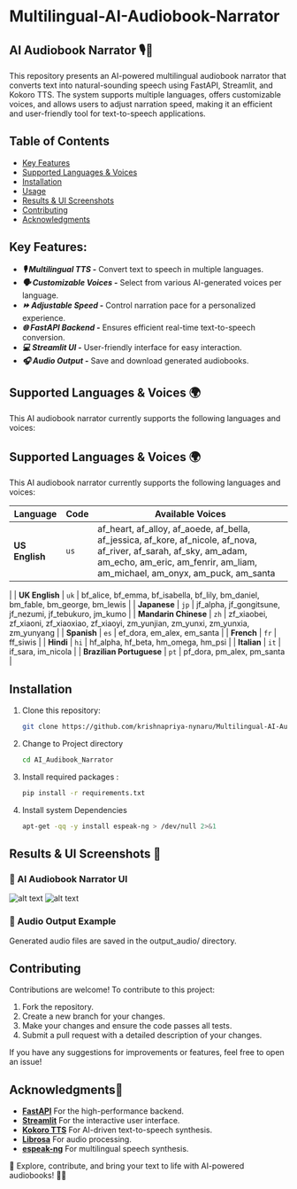# Multilingual-AI-Audiobook-Narrator 


## AI Audiobook Narrator 🎙️📖
This repository presents an AI-powered multilingual audiobook narrator that converts text into natural-sounding speech using FastAPI, Streamlit, and Kokoro TTS. The system supports multiple languages, offers customizable voices, and allows users to adjust narration speed, making it an efficient and user-friendly tool for text-to-speech applications.

## Table of Contents
- [Key Features](#key-features)
- [Supported Languages & Voices](#key-features)
- [Installation](#installation)
- [Usage](#usage)
- [Results & UI Screenshots](#results)
- [Contributing](#contributing)
- [Acknowledgments](#acknowledgments)

## Key Features:
- ***🎙 Multilingual TTS -***   Convert text to speech in multiple languages.
- ***🗣 Customizable Voices -*** Select from various AI-generated voices per language.
- ***⏩ Adjustable Speed -*** Control narration pace for a personalized experience.
- ***🌐 FastAPI Backend -*** Ensures efficient real-time text-to-speech conversion.
- ***💻 Streamlit UI -*** User-friendly interface for easy interaction.
- ***🎧 Audio Output -*** Save and download generated audiobooks.

## Supported Languages & Voices 🌍
This AI audiobook narrator currently supports the following languages and voices:

## Supported Languages & Voices 🌍  
This AI audiobook narrator currently supports the following languages and voices:  

| **Language**            | **Code** | **Available Voices**                                      |
|-------------------------|---------|-----------------------------------------------------------|
| **US English**          | `us`     | af_heart, af_alloy, af_aoede, af_bella, af_jessica, af_kore, af_nicole, af_nova, af_river, af_sarah, af_sky, am_adam, am_echo, am_eric, am_fenrir, am_liam, am_michael, am_onyx, am_puck, am_santa
|
| **UK English**          | `uk`     | bf_alice, bf_emma, bf_isabella, bf_lily, bm_daniel, bm_fable, bm_george, bm_lewis |
| **Japanese**           | `jp`     | jf_alpha, jf_gongitsune, jf_nezumi, jf_tebukuro, jm_kumo  |
| **Mandarin Chinese**   | `zh`     | zf_xiaobei, zf_xiaoni, zf_xiaoxiao, zf_xiaoyi, zm_yunjian, zm_yunxi, zm_yunxia, zm_yunyang |
| **Spanish**            | `es`     | ef_dora, em_alex, em_santa                                |
| **French**             | `fr`     | ff_siwis                                                 |
| **Hindi**              | `hi`     | hf_alpha, hf_beta, hm_omega, hm_psi                      |
| **Italian**            | `it`     | if_sara, im_nicola                                       |
| **Brazilian Portuguese** | `pt`    | pf_dora, pm_alex, pm_santa                               |


## Installation
1. Clone this repository:
   ```bash
   git clone https://github.com/krishnapriya-nynaru/Multilingual-AI-Audiobook-Narrator.git
2. Change to Project directory
    ```bash
    cd AI_Audibook_Narrator
3. Install required packages :
    ```bash
    pip install -r requirements.txt
3. Install system Dependencies
    ```bash
    apt-get -qq -y install espeak-ng > /dev/null 2>&1

## Results & UI Screenshots 📸
### 🎨 AI Audiobook Narrator UI

![alt text](https://github.com/krishnapriya-nynaru/Multilingual-AI-Audiobook-Narrator/blob/main/AI_Audibook_Narrator/demo_images/italian_image1.png?raw=true) 
![alt text](https://github.com/krishnapriya-nynaru/Multilingual-AI-Audiobook-Narrator/blob/main/AI_Audibook_Narrator/demo_images/US_english_image2.png?raw=true) 

### 📁 Audio Output Example
Generated audio files are saved in the output_audio/ directory.


## Contributing 
Contributions are welcome! To contribute to this project:
1. Fork the repository.
2. Create a new branch for your changes.
3. Make your changes and ensure the code passes all tests.
4. Submit a pull request with a detailed description of your changes.

If you have any suggestions for improvements or features, feel free to open an issue!

## Acknowledgments🌟
- [**FastAPI**](https://fastapi.tiangolo.com/) For the high-performance backend.
- [**Streamlit**](https://streamlit.io/) For the interactive user interface.
- [**Kokoro TTS**](https://huggingface.co/hexgrad/Kokoro-82M) For AI-driven text-to-speech synthesis. 
- [**Librosa**](https://github.com/librosa/librosa) For audio processing.
- [**espeak-ng**](https://github.com/espeak-ng/espeak-ng) For multilingual speech synthesis.

🔗 Explore, contribute, and bring your text to life with AI-powered audiobooks! 🚀📖

